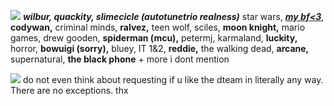![](https://watermelon.crd.co/assets/images/gallery02/9f1f53d3.gif?v=90e42ef7) ***wilbur, quackity, slimecicle (autotunetrio realness)*** star wars, [***my bf<3***](https://twitter.com/spreenity), **codywan,** criminal minds, **ralvez,** teen wolf, sciles, **moon knight,** mario games, drew gooden, **spiderman (mcu),** petermj, karmaland, **luckity,** horror, **bowuigi (sorry),** bluey, IT 1&2, **reddie,** the walking dead, **arcane,** supernatural, **the black phone** + more i dont mention


![](https://watermelon.crd.co/assets/images/gallery10/ba010a4d_original.gif?v=90e42ef7) do not even think about requesting if u like the dteam in literally any way. There are no exceptions. thx